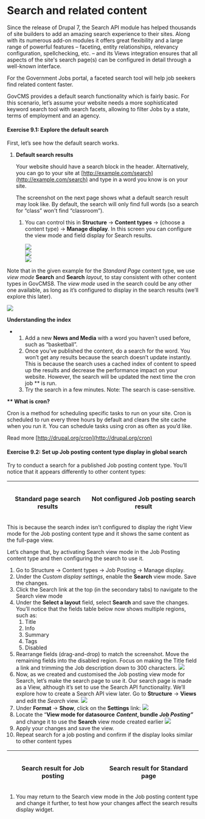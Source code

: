 # Search and related content

Since the release of Drupal 7, the Search API module has helped thousands of site builders to add an amazing search experience to their sites. Along with its numerous add-on modules it offers great flexibility and a large range of powerful features – faceting, entity relationships, relevancy configuration, spellchecking, etc. – and its Views integration ensures that all aspects of the site's search page(s) can be configured in detail through a well-known interface.

For the Government Jobs portal, a faceted search tool will help job seekers find related content faster.

GovCMS provides a default search functionality which is fairly basic. For this scenario, let’s assume your website needs a more sophisticated keyword search tool with search facets, allowing to filter Jobs by a state, terms of employment and an agency.

#### **Exercise 9.1:** Explore the default search

First, let’s see how the default search works.

1.  **Default search results**

    Your website should have a search block in the header. Alternatively, you can go to your site at [http://example.com/search](http://example.com/search) and type in a word you know is on your site.

    The screenshot on the next page shows what a default search result may look like. By default, the search will only find full words (so a search for “class” won't find “classroom”).

    1.  You can control this in **Structure** → **Content types** → (choose a content type) → **Manage display**. In this screen you can configure the view mode and field display for Search results.

        ![](../.gitbook/assets/142.png)\
        ![](<../.gitbook/assets/143 (1).png>)\
        ![](../.gitbook/assets/144.png)

Note that in the given example for the _Standard Page_ content type, we use _view mode_ **Search** and **Search** _layout_, to stay consistent with other content types in GovCMS8. The _view mode_ used in the search could be any other one available, as long as it’s configured to display in the search results (we’ll explore this later).

![](<../.gitbook/assets/145 (1).png>)

**Understanding the index**

*
  1. Add a new **News and Media** with a word you haven’t used before, such as “basketball”.
  2. Once you’ve published the content, do a search for the word. You won’t get any results because the search doesn’t update instantly. This is because the search uses a cached index of content to speed up the results and decrease the performance impact on your website. However, the search will be updated the next time the cron job \*\* is run.
  3. Try the search in a few minutes. Note: The search is case-sensitive.

**\*\* What is cron?**

Cron is a method for scheduling specific tasks to run on your site. Cron is scheduled to run every three hours by default and clears the site cache when you run it. You can schedule tasks using cron as often as you’d like.

Read more [http://drupal.org/cron](http://drupal.org/cron)

#### **Exercise 9.2:** Set up Job posting content type display in global search

Try to conduct a search for a published Job posting content type. You’ll notice that it appears differently to other content types:

| <p><img src="../.gitbook/assets/146 (1).png" alt="" data-size="original"></p><p>Standard page search results</p> | <p><img src="../.gitbook/assets/147.png" alt="" data-size="original"></p><p>Not configured Job posting search result</p> |
| ---------------------------------------------------------------------------------------------------------------- | ------------------------------------------------------------------------------------------------------------------------ |

This is because the search index isn’t configured to display the right View mode for the Job posting content type and it shows the same content as the full-page view.

Let’s change that, by activating Search view mode in the Job Posting content type and then configuring the search to use it.

1. Go to Structure → Content types → Job Posting → Manage display.
2. Under the _Custom display settings_, enable the **Search** view mode. Save the changes.
3. Click the Search link at the top (in the secondary tabs) to navigate to the Search view mode
4. Under the **Select a layout** field, select **Search** and save the changes. You’ll notice that the fields table below now shows multiple regions, such as:
   1. Title
   2. Info
   3. Summary
   4. Tags
   5. Disabled
5. Rearrange fields (drag-and-drop) to match the screenshot. Move the remaining fields into the disabled region. Focus on making the Title field a link and trimming the Job description down to 300 characters. ![](<../.gitbook/assets/148 (1).png>)
6. Now, as we created and customised the Job posting view mode for Search, let’s make the search page to use it. Our search page is made as a View, although it’s set to use the Search API functionality. We’ll explore how to create a Search API view later. Go to **Structure** → **Views** and edit the _Search_ view. ![](<../.gitbook/assets/149 (1).png>)
7. Under **Format** → **Show**, click on the **Settings** link: ![](<../.gitbook/assets/150 (1).png>)
8. Locate the “**View mode for datasource** _**Content**_**, bundle** _**Job Posting”**_ and change it to use the **Search** view mode created earlier ![](<../.gitbook/assets/151 (1).png>)
9. Apply your changes and save the view.
10. Repeat search for a job posting and confirm if the display looks similar to other content types

| <p><img src="../.gitbook/assets/152.png" alt="" data-size="original"></p><p>Search result for Job posting</p> | <p><img src="../.gitbook/assets/153 (1).png" alt="" data-size="original"></p><p>Search result for Standard page</p> |
| ------------------------------------------------------------------------------------------------------------- | ------------------------------------------------------------------------------------------------------------------- |

1. You may return to the Search view mode in the Job posting content type and change it further, to test how your changes affect the search results display widget.
